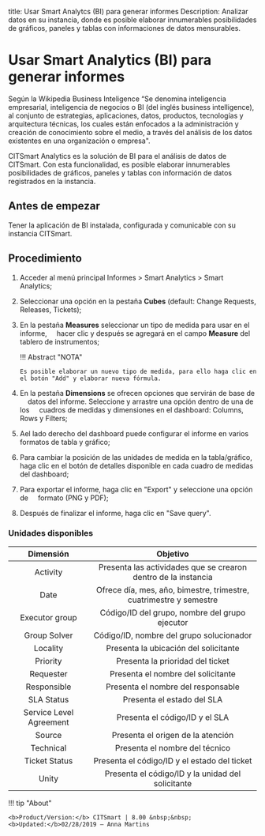 title: Usar Smart Analytcs (BI) para generar informes
Description: Analizar datos en su instancia, donde es posible elaborar innumerables posibilidades de gráficos, paneles y tablas con informaciones de datos mensurables.
# Usar Smart Analytics (BI) para generar informes


Según la Wikipedia Business Inteligence “Se denomina inteligencia empresarial, inteligencia 
de negocios o BI (del inglés business intelligence), al conjunto de estrategias, aplicaciones, 
datos, productos, tecnologías y arquitectura técnicas, los cuales están enfocados a la 
administración y creación de conocimiento sobre el medio, a través del análisis de los datos existentes 
en una organización o empresa".

CITSmart Analytics es la solución de BI para el análisis de datos de CITSmart.
Con esta funcionalidad, es posible elaborar innumerables posibilidades de
gráficos, paneles y tablas con información de datos registrados en la instancia.

Antes de empezar
----------------

Tener la aplicación de BI instalada, configurada y comunicable con su instancia
CITSmart.

Procedimiento
------------

1.  Acceder al menú principal Informes
    \> Smart Analytics \> Smart Analytics;

2.  Seleccionar una opción en la pestaña **Cubes** (default: Change Requests, Releases,
    Tickets);

3.  En la pestaña **Measures** seleccionar un tipo de medida para usar en el informe,
    hacer clic y después se agregará en el campo **Measure** del tablero de instrumentos;


    !!! Abstract "NOTA"

        Es posible elaborar un nuevo tipo de medida, para ello haga clic en el botón "Add" y elaborar nueva fórmula.
        
    
1.  En la pestaña **Dimensions** se ofrecen opciones que servirán de base de
    datos del informe. Seleccione y arrastre una opción dentro de una de los
    cuadros de medidas y dimensiones en el dashboard: Columns, Rows y Filters;

2.  Ael lado derecho del dashboard puede configurar el informe en varios formatos 
    de tabla y gráfico;

3.  Para cambiar la posición de las unidades de medida en la tabla/gráfico, haga clic en 
    el botón de detalles disponible en cada cuadro de medidas del dashboard;

4.  Para exportar el informe, haga clic en "Export" y seleccione una opción de
    formato (PNG y PDF);

5.  Después de finalizar el informe, haga clic en "Save query".



### Unidades disponibles

|             Dimensión           |                                      Objetivo                                     |
|:-------------------------------:|:---------------------------------------------------------------------------------:|
|             Activity            |           Presenta las actividades que se crearon dentro de la instancia          |
|               Date              |         Ofrece día, mes, año, bimestre, trimestre, cuatrimestre y semestre        |
|          Executor group         |                   Código/ID del grupo, nombre del grupo ejecutor                  |
|           Group Solver          |                     Código/ID, nombre del grupo solucionador                      |
|             Locality            |                       Presenta la ubicación del solicitante                       |
|             Priority            |                         Presenta la prioridad del ticket                          |
|            Requester            |                         Presenta el nombre del solicitante                        |
|           Responsible           |                         Presenta el nombre del responsable                        |
|            SLA Status           |                             Presenta el estado del SLA                            |
|    Service Level   Agreement    |                           Presenta el código/ID y el SLA                          |
|              Source             |                         Presenta el origen de la atención                         |
|            Technical            |                           Presenta el nombre del técnico                          |
|          Ticket Status          |                   Presenta el código/ID y el estado del ticket                    |
|              Unity              |                 Presenta el código/ID y la unidad del solicitante                 |



!!! tip "About"

    <b>Product/Version:</b> CITSmart | 8.00 &nbsp;&nbsp;
    <b>Updated:</b>02/28/2019 – Anna Martins
